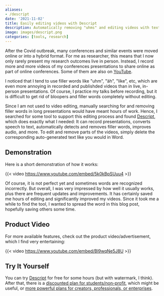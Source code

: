 ```yaml
---
aliases:
- /descript
date: '2021-11-02'
title: Easily editing videos with Descript
description: Automatically removing "uhms" and editing videos with text-to-speech.
image: images/descript.png
categories: [tools, research]
---
```


After the Covid outbreak, many conferences and similar events were moved online or into a hybrid format.
For me as researcher, this means that I now only rarely present my research outcomes live in person.
Instead, I record more and more videos of my conferences presentations to share online as part of online conferences.
Some of them are also on [YouTube](https://youtube.com/playlist?list=PLrgDwNoRhA7yHljrc06GjkfmQ9HqybM_a).

I noticed that I tend to use filler words like "uhm", "äh", "like", etc, which are even more 
annoying in recorded and publishded videos than in live, in-person presentations.
Of course, I practice my talks before recording, but it is difficult to get rid of bloopers and filler words completely without editing.

Since I am not used to video editing, manually searching for and removing filler words in long presentations would have meant hours of work.
Hence, I searched for some tool to support this editing process and found [Descript](https://www.descript.com/), which does exactly what I needed:
It can record presentations, converts speech to text, automatically detects and removes filler words, improves audio, and more.
To edit and remove parts of the videos, simply delete the corresponding auto-generated text like you would in Word.

## Demonstration

Here is a short demonstration of how it works:

{{< video https://www.youtube.com/embed/5k0kBpSUuu4 >}}

Of course, it is not perfect yet and sometimes words are recognized incorrectly.
But overall, I was very impressed by how well it usually works, plus there are frequent updates and improvements.
It has certainly saved me hours of editing and significantly improved my videos.
Since it took me a while to find the tool, I wanted to spread the word in this blog post, hopefully saving others some time.

## Product Video

For more available features, check out the product video/advertisement, which I find very entertaining:

{{< video https://www.youtube.com/embed/Bl9wqNe5J8U >}}

## Try It Yourself

You can try [Descript](https://www.descript.com/) for free for some hours (but with watermark, I think).
After that, there is a [discounted plan for students/non-profit](https://help.descript.com/hc/en-us/articles/360042210552), which might be useful, 
or [more powerful plans for creators, professionals, or enterprises](https://www.descript.com/pricing).
